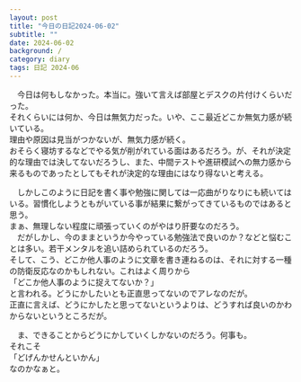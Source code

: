 ```yaml
---
layout: post
title: "今日の日記2024-06-02"
subtitle: ""
date: 2024-06-02
background: /
category: diary
tags: 日記 2024-06
---
```

<p>&emsp;今日は何もしなかった。本当に。強いて言えば部屋とデスクの片付けくらいだった。<br>それくらいには何か、今日は無気力だった。いや、ここ最近どこか無気力感が続いている。<br>理由や原因は見当がつかないが、無気力感が続く。<br>おそらく寝坊するなどでやる気が削がれている面はあるだろう。が、それが決定的な理由では決してないだろうし、また、中間テストや進研模試への無力感から来るものであったとしてもそれが決定的な理由にはなり得ないと考える。</p>
<p>&emsp;しかしこのように日記を書く事や勉強に関しては一応曲がりなりにも続いてはいる。習慣化しようともがいている事が結果に繋がってきているものではあると思う。<br>まぁ、無理しない程度に頑張っていくのがやはり肝要なのだろう。<br>&emsp;だがしかし、今のままというか今やっている勉強法で良いのか？などと悩むことは多い。若干メンタルを追い詰められているのだろう。<br>そして、こう、どこか他人事のように文章を書き連ねるのは、それに対する一種の防衛反応なのかもしれない。これはよく周りから<br>「どこか他人事のように捉えてないか？」<br> と言われる。どうにかしたいとも正直思ってないのでアレなのだが。<br>正直に言えば、どうにかしたと思ってないというよりは、どうすれば良いのかわからないというところだが。</p>
<p>&emsp;ま、できることからどうにかしていくしかないのだろう。何事も。<br>それこそ<br>「どげんかせんといかん」<br>なのかなぁと。</p>